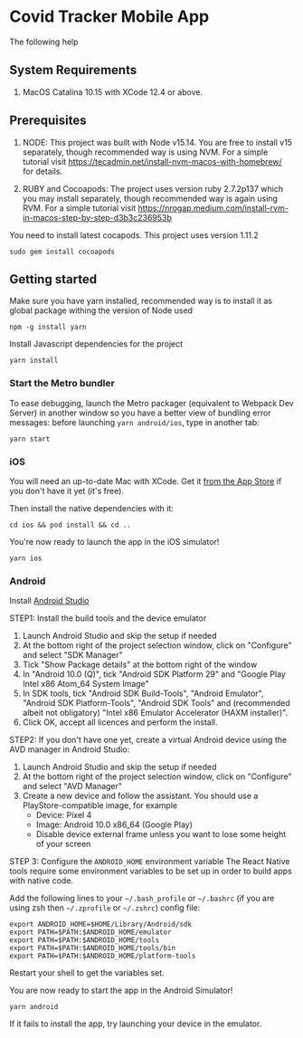 # Covid Tracker Mobile App

The following help 

## System Requirements

1. MacOS Catalina 10.15 with XCode 12.4 or above.

## Prerequisites

1. NODE: This project was built with Node v15.14. You are free to install v15 separately, though recommended way is using NVM.
For a simple tutorial visit https://tecadmin.net/install-nvm-macos-with-homebrew/ for details.

2. RUBY and Cocoapods: The project uses version ruby 2.7.2p137 which you may install separately, though recommended way is again using RVM.
For a simple tutorial visit https://nrogap.medium.com/install-rvm-in-macos-step-by-step-d3b3c236953b

You need to install latest cocapods. This project uses version 1.11.2
```shell script
sudo gem install cocoapods
```


## Getting started
Make sure you have yarn installed, recommended way is to install it as global package withing the version of Node used
```shell script
npm -g install yarn
```

Install Javascript dependencies for the project
```shell script
yarn install
```

### Start the Metro bundler
To ease debugging, launch the Metro packager (equivalent to Webpack Dev Server) in another window so you
have a better view of bundling error messages: before launching `yarn android/ios`, type in another tab:
```
yarn start
```

### iOS
You will need an up-to-date Mac with XCode. Get it
[from the App Store](https://apps.apple.com/fr/app/xcode/id497799835?mt=12) if you don't have it yet (it's free).

Then install the native dependencies with it:
```
cd ios && pod install && cd ..
```

You're now ready to launch the app in the iOS simulator!
```
yarn ios
```

### Android
Install [Android Studio](https://developer.android.com/studio)

STEP1: Install the build tools and the device emulator
1. Launch Android Studio and skip the setup if needed
2. At the bottom right of the project selection window, click on "Configure" and select "SDK Manager"
3. Tick "Show Package details" at the bottom right of the window
4. In "Android 10.0 (Q)", tick "Android SDK Platform 29" and "Google Play Intel x86 Atom_64 System Image"
5. In SDK tools, tick "Android SDK Build-Tools", "Android Emulator", "Android SDK Platform-Tools",
   "Android SDK Tools" and (recommended albeit not obligatory) "Intel x86 Emulator Accelerator (HAXM installer)".
6. Click OK, accept all licences and perform the install. 

STEP2: If you don't have one yet, create a virtual Android device using the AVD manager in Android Studio:
1. Launch Android Studio and skip the setup if needed
2. At the bottom right of the project selection window, click on "Configure" and select "AVD Manager"
3. Create a new device and follow the assistant. You should use a PlayStore-compatible image, for example
   * Device: Pixel 4
   * Image: Android 10.0 x86_64 (Google Play)
   * Disable device external frame unless you want to lose some height of your screen


STEP 3: Configure the `ANDROID_HOME` environment variable
The React Native tools require some environment variables to be set up in order to build apps with native code.

Add the following lines to your `~/.bash_profile` or `~/.bashrc` (if you are using zsh then `~/.zprofile` or `~/.zshrc`) config file:

```
export ANDROID_HOME=$HOME/Library/Android/sdk
export PATH=$PATH:$ANDROID_HOME/emulator
export PATH=$PATH:$ANDROID_HOME/tools
export PATH=$PATH:$ANDROID_HOME/tools/bin
export PATH=$PATH:$ANDROID_HOME/platform-tools
```

Restart your shell to get the variables set.

You are now ready to start the app in the Android Simulator!
```
yarn android
```
If it fails to install the app, try launching your device in the emulator.
